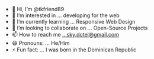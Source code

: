 - 👋 Hi, I’m @tkfriend89
- 👀 I’m interested in ... developing for the web
- 🌱 I’m currently learning ... Responsive Web Design
- 💞️ I’m looking to collaborate on ... Open-Source Projects
- 📫 How to reach me ...sky.dotel@gmail.com
- 😄 Pronouns: ... He/Him
- ⚡ Fun fact: ... I was born in the Dominican Republic

<!---
tkfriend89/tkfriend89 is a ✨ special ✨ repository because its `README.md` (this file) appears on your GitHub profile.
You can click the Preview link to take a look at your changes.
--->

